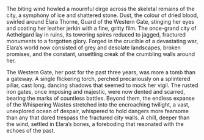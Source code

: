 The biting wind howled a mournful dirge across the skeletal remains of the city, a symphony of ice and shattered stone.  Dust, the colour of dried blood, swirled around Elara Thorne, Guard of the Western Gate, stinging her eyes and coating her leather jerkin with a fine, gritty film.  The once-grand city of Aethelgard lay in ruins, its towering spires reduced to jagged, fractured monuments to a forgotten glory.  Forged in the crucible of a devastating war, Elara’s world now consisted of grey and desolate landscapes, broken promises, and the constant, unsettling creak of the crumbling walls around her.

The Western Gate, her post for the past three years, was more a tomb than a gateway.  A single flickering torch, perched precariously on a splintered pillar, cast long, dancing shadows that seemed to mock her vigil.  The rusted iron gates, once imposing and majestic, were now dented and scarred, bearing the marks of countless battles.  Beyond them, the endless expanse of the Whispering Wastes stretched into the encroaching twilight, a vast, unexplored ocean of despair, whispered to hold dangers more fearsome than any that dared trespass the fractured city walls.  A chill, deeper than the wind, settled in Elara’s bones, a foreboding that resonated with the echoes of the past.
